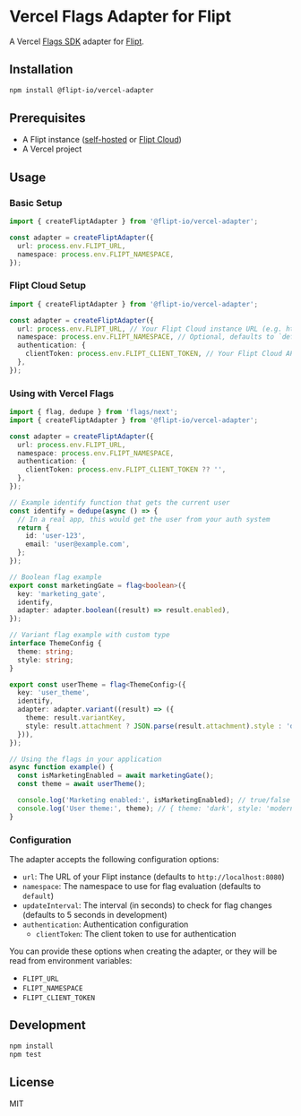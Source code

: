 # Vercel Flags Adapter for Flipt

A Vercel [Flags SDK](https://flags-sdk.dev/) adapter for [Flipt](https://flipt.io).

## Installation

```bash
npm install @flipt-io/vercel-adapter
```

## Prerequisites

- A Flipt instance ([self-hosted](https://docs.flipt.io/installation/overview) or [Flipt Cloud](https://docs.flipt.io/cloud/overview))
- A Vercel project

## Usage

### Basic Setup

```typescript
import { createFliptAdapter } from '@flipt-io/vercel-adapter';

const adapter = createFliptAdapter({
  url: process.env.FLIPT_URL,
  namespace: process.env.FLIPT_NAMESPACE,
});
```

### Flipt Cloud Setup

```typescript
import { createFliptAdapter } from '@flipt-io/vercel-adapter';

const adapter = createFliptAdapter({
  url: process.env.FLIPT_URL, // Your Flipt Cloud instance URL (e.g. https://{your-flipt-cloud-instance}.flipt.cloud)
  namespace: process.env.FLIPT_NAMESPACE, // Optional, defaults to `default`
  authentication: {
    clientToken: process.env.FLIPT_CLIENT_TOKEN, // Your Flipt Cloud API key
  },
});
```

### Using with Vercel Flags

```typescript
import { flag, dedupe } from 'flags/next';
import { createFliptAdapter } from '@flipt-io/vercel-adapter';

const adapter = createFliptAdapter({
  url: process.env.FLIPT_URL,
  namespace: process.env.FLIPT_NAMESPACE,
  authentication: {
    clientToken: process.env.FLIPT_CLIENT_TOKEN ?? '',
  },
});

// Example identify function that gets the current user
const identify = dedupe(async () => {
  // In a real app, this would get the user from your auth system
  return {
    id: 'user-123',
    email: 'user@example.com',
  };
});

// Boolean flag example
export const marketingGate = flag<boolean>({
  key: 'marketing_gate',
  identify,
  adapter: adapter.boolean((result) => result.enabled),
});

// Variant flag example with custom type
interface ThemeConfig {
  theme: string;
  style: string;
}

export const userTheme = flag<ThemeConfig>({
  key: 'user_theme',
  identify,
  adapter: adapter.variant((result) => ({
    theme: result.variantKey,
    style: result.attachment ? JSON.parse(result.attachment).style : 'default',
  })),
});

// Using the flags in your application
async function example() {
  const isMarketingEnabled = await marketingGate();
  const theme = await userTheme();

  console.log('Marketing enabled:', isMarketingEnabled); // true/false
  console.log('User theme:', theme); // { theme: 'dark', style: 'modern' }
}
```

### Configuration

The adapter accepts the following configuration options:

- `url`: The URL of your Flipt instance (defaults to `http://localhost:8080`)
- `namespace`: The namespace to use for flag evaluation (defaults to `default`)
- `updateInterval`: The interval (in seconds) to check for flag changes (defaults to 5 seconds in development)
- `authentication`: Authentication configuration
  - `clientToken`: The client token to use for authentication

You can provide these options when creating the adapter, or they will be read from environment variables:

- `FLIPT_URL`
- `FLIPT_NAMESPACE`
- `FLIPT_CLIENT_TOKEN`

## Development

```bash
npm install
npm test
```

## License

MIT
